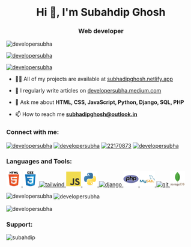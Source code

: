 <h1 align="center">Hi 👋, I'm Subahdip Ghosh</h1>
<h3 align="center">Web developer</h3>

<p align="left"> <img src="https://komarev.com/ghpvc/?username=developersubha&label=Profile%20views&color=0e75b6&style=flat" alt="developersubha" /> </p>

<p align="left"> <a href="https://github.com/ryo-ma/github-profile-trophy"><img src="https://github-profile-trophy.vercel.app/?username=developersubha&title=Commits,Repositories,Experience,Followers,PullRequest,Issues&no-frame=true&theme=tokyonight" alt="developersubha" /></a> </p>

<p align="left"> <a href="https://twitter.com/developersubha" target="blank"><img src="https://img.shields.io/twitter/follow/developersubha?logo=twitter&style=for-the-badge" alt="developersubha" /></a> </p>

- 👨‍💻 All of my projects are available at [subhadipghosh.netlify.app](https://subhadipghosh.netlify.app)

- 📝 I regularly write articles on [developersubha.medium.com](https://developersubha.medium.com/)

- 💬 Ask me about **HTML, CSS, JavaScript, Python, Django, SQL, PHP**

- 📫 How to reach me **subhadipghosh@outlook.in**

<h3 align="left">Connect with me:</h3>
<p align="left">
<a href="https://twitter.com/developersubha" target="blank"><img align="center" src="https://raw.githubusercontent.com/rahuldkjain/github-profile-readme-generator/master/src/images/icons/Social/twitter.svg" alt="developersubha" height="30" width="40" /></a>
<a href="https://linkedin.com/in/developersubha" target="blank"><img align="center" src="https://raw.githubusercontent.com/rahuldkjain/github-profile-readme-generator/master/src/images/icons/Social/linked-in-alt.svg" alt="developersubha" height="30" width="40" /></a>
<a href="https://stackoverflow.com/users/22170873" target="blank"><img align="center" src="https://raw.githubusercontent.com/rahuldkjain/github-profile-readme-generator/master/src/images/icons/Social/stack-overflow.svg" alt="22170873" height="30" width="40" /></a>
<a href="https://www.leetcode.com/developersubha" target="blank"><img align="center" src="https://raw.githubusercontent.com/rahuldkjain/github-profile-readme-generator/master/src/images/icons/Social/leet-code.svg" alt="developersubha" height="30" width="40" /></a>
</p>

<h3 align="left">Languages and Tools:</h3>
<a href="https://www.w3.org/html/" target="_blank" rel="noreferrer"> <img src="https://raw.githubusercontent.com/devicons/devicon/master/icons/html5/html5-original-wordmark.svg" alt="html5" width="40" height="40"/> </a>
<a href="https://www.w3schools.com/css/" target="_blank" rel="noreferrer"> <img src="https://raw.githubusercontent.com/devicons/devicon/master/icons/css3/css3-original-wordmark.svg" alt="css3" width="40" height="40"/> </a>
<a href="https://tailwindcss.com/" target="_blank" rel="noreferrer"> <img src="https://www.vectorlogo.zone/logos/tailwindcss/tailwindcss-icon.svg" alt="tailwind" width="40" height="40"/> </a>
<a href="https://developer.mozilla.org/en-US/docs/Web/JavaScript" target="_blank" rel="noreferrer"> <img src="https://raw.githubusercontent.com/devicons/devicon/master/icons/javascript/javascript-original.svg" alt="javascript" width="40" height="40"/> </a>
<a href="https://www.python.org" target="_blank" rel="noreferrer"> <img src="https://raw.githubusercontent.com/devicons/devicon/master/icons/python/python-original.svg" alt="python" width="40" height="40"/> </a>
<a href="https://www.djangoproject.com/" target="_blank" rel="noreferrer"> <img src="https://cdn.worldvectorlogo.com/logos/django.svg" alt="django" width="40" height="40"/> </a>
<a href="https://www.php.net" target="_blank" rel="noreferrer"> <img src="https://raw.githubusercontent.com/devicons/devicon/master/icons/php/php-original.svg" alt="php" width="40" height="40"/> </a>
<a href="https://www.mysql.com/" target="_blank" rel="noreferrer"> <img src="https://raw.githubusercontent.com/devicons/devicon/master/icons/mysql/mysql-original-wordmark.svg" alt="mysql" width="40" height="40"/> </a>
<a href="https://git-scm.com/" target="_blank" rel="noreferrer"> <img src="https://www.vectorlogo.zone/logos/git-scm/git-scm-icon.svg" alt="git" width="40" height="40"/> </a>
<a href="https://www.mongodb.com/" target="_blank" rel="noreferrer"> <img src="https://raw.githubusercontent.com/devicons/devicon/master/icons/mongodb/mongodb-original-wordmark.svg" alt="mongodb" width="40" height="40"/> </a></p>


<p><img align="left" src="https://github-readme-stats.vercel.app/api/top-langs?username=developersubha&show_icons=true&locale=en&layout=compact" alt="developersubha" /></p>

<p>&nbsp;<img align="center" style= "height: 140px;" src="https://github-readme-stats.vercel.app/api?username=developersubha&show_icons=true&locale=en" alt="developersubha" /></p>

<p><img align="center" style= "height: 140px;" src="https://github-readme-streak-stats.herokuapp.com/?user=developersubha&" alt="developersubha" /></p>

<h3 align="left">Support:</h3>

<p><a href="https://www.buymeacoffee.com/subahdip"> <img align="left" src="https://cdn.buymeacoffee.com/buttons/v2/default-yellow.png" height="50" width="210" alt="subahdip" /></a></p><br><br>
